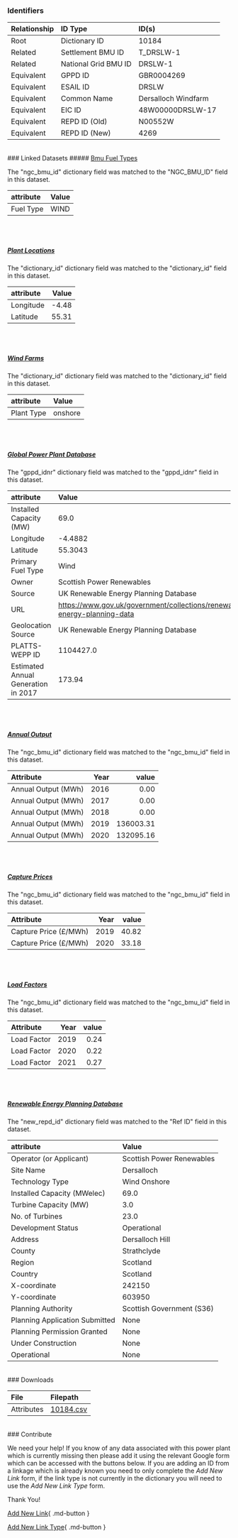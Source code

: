 ### Identifiers

| Relationship   | ID Type              | ID(s)               |
|:---------------|:---------------------|:--------------------|
| Root           | Dictionary ID        | 10184               |
| Related        | Settlement BMU ID    | T_DRSLW-1           |
| Related        | National Grid BMU ID | DRSLW-1             |
| Equivalent     | GPPD ID              | GBR0004269          |
| Equivalent     | ESAIL ID             | DRSLW               |
| Equivalent     | Common Name          | Dersalloch Windfarm |
| Equivalent     | EIC ID               | 48W00000DRSLW-17    |
| Equivalent     | REPD ID (Old)        | N00552W             |
| Equivalent     | REPD ID (New)        | 4269                |

<br>
### Linked Datasets
##### <a href="https://osuked.github.io/Power-Station-Dictionary/datasets/bmu-fuel-types">Bmu Fuel Types</a>



The "ngc_bmu_id" dictionary field was matched to the "NGC_BMU_ID" field in this dataset.

| attribute   | Value   |
|:------------|:--------|
| Fuel Type   | WIND    |

<br><br>
##### <a href="https://osuked.github.io/Power-Station-Dictionary/datasets/plant-locations">Plant Locations</a>



The "dictionary_id" dictionary field was matched to the "dictionary_id" field in this dataset.

| attribute   |   Value |
|:------------|--------:|
| Longitude   |   -4.48 |
| Latitude    |   55.31 |

<br><br>
##### <a href="https://osuked.github.io/Power-Station-Dictionary/datasets/wind-farms">Wind Farms</a>



The "dictionary_id" dictionary field was matched to the "dictionary_id" field in this dataset.

| attribute   | Value   |
|:------------|:--------|
| Plant Type  | onshore |

<br><br>
##### <a href="https://osuked.github.io/Power-Station-Dictionary/datasets/global-power-plant-database">Global Power Plant Database</a>



The "gppd_idnr" dictionary field was matched to the "gppd_idnr" field in this dataset.

| attribute                           | Value                                                                    |
|:------------------------------------|:-------------------------------------------------------------------------|
| Installed Capacity (MW)             | 69.0                                                                     |
| Longitude                           | -4.4882                                                                  |
| Latitude                            | 55.3043                                                                  |
| Primary Fuel Type                   | Wind                                                                     |
| Owner                               | Scottish Power Renewables                                                |
| Source                              | UK Renewable Energy Planning Database                                    |
| URL                                 | https://www.gov.uk/government/collections/renewable-energy-planning-data |
| Geolocation Source                  | UK Renewable Energy Planning Database                                    |
| PLATTS-WEPP ID                      | 1104427.0                                                                |
| Estimated Annual Generation in 2017 | 173.94                                                                   |

<br><br>
##### <a href="https://osuked.github.io/Power-Station-Dictionary/datasets/annual-output">Annual Output</a>



The "ngc_bmu_id" dictionary field was matched to the "ngc_bmu_id" field in this dataset.

| Attribute           |   Year |     value |
|:--------------------|-------:|----------:|
| Annual Output (MWh) |   2016 |      0.00 |
| Annual Output (MWh) |   2017 |      0.00 |
| Annual Output (MWh) |   2018 |      0.00 |
| Annual Output (MWh) |   2019 | 136003.31 |
| Annual Output (MWh) |   2020 | 132095.16 |

<br><br>
##### <a href="https://osuked.github.io/Power-Station-Dictionary/datasets/capture-prices">Capture Prices</a>



The "ngc_bmu_id" dictionary field was matched to the "ngc_bmu_id" field in this dataset.

| Attribute             |   Year |   value |
|:----------------------|-------:|--------:|
| Capture Price (£/MWh) |   2019 |   40.82 |
| Capture Price (£/MWh) |   2020 |   33.18 |

<br><br>
##### <a href="https://osuked.github.io/Power-Station-Dictionary/datasets/load-factors">Load Factors</a>



The "ngc_bmu_id" dictionary field was matched to the "ngc_bmu_id" field in this dataset.

| Attribute   |   Year |   value |
|:------------|-------:|--------:|
| Load Factor |   2019 |    0.24 |
| Load Factor |   2020 |    0.22 |
| Load Factor |   2021 |    0.27 |

<br><br>
##### <a href="https://osuked.github.io/Power-Station-Dictionary/datasets/renewable-energy-planning-database">Renewable Energy Planning Database</a>



The "new_repd_id" dictionary field was matched to the "Ref ID" field in this dataset.

| attribute                      | Value                     |
|:-------------------------------|:--------------------------|
| Operator (or Applicant)        | Scottish Power Renewables |
| Site Name                      | Dersalloch                |
| Technology Type                | Wind Onshore              |
| Installed Capacity (MWelec)    | 69.0                      |
| Turbine Capacity (MW)          | 3.0                       |
| No. of Turbines                | 23.0                      |
| Development Status             | Operational               |
| Address                        | Dersalloch Hill           |
| County                         | Strathclyde               |
| Region                         | Scotland                  |
| Country                        | Scotland                  |
| X-coordinate                   | 242150                    |
| Y-coordinate                   | 603950                    |
| Planning Authority             | Scottish Government (S36) |
| Planning Application Submitted | None                      |
| Planning Permission Granted    | None                      |
| Under Construction             | None                      |
| Operational                    | None                      |


<br>
### Downloads


| File       | Filepath                                                                              |
|:-----------|:--------------------------------------------------------------------------------------|
| Attributes | [10184.csv](https://osuked.github.io/Power-Station-Dictionary/object_attrs/10184.csv) |


<br>
### Contribute

We need your help! If you know of any data associated with this power plant which is currently missing then please add it using the relevant Google form which can be accessed with the buttons below.  If you are adding an ID from a linkage which is already known you need to only complete the *Add New Link* form, if the link type is not currently in the dictionary you will need to use the *Add New Link Type* form.

Thank You!

[Add New Link](https://docs.google.com/forms/d/e/1FAIpQLSc5jRsQ7NgiLLXbwo9PUdwTQyuqbRwThltG56-o6NVSe7E_nw/viewform?usp=pp_url&entry.251912331=10184){ .md-button }

[Add New Link Type](https://docs.google.com/forms/d/e/1FAIpQLSdQfLmfOR0Vw4Z7gDQAIhBbqIifd1RuSFPKmDQpROhOqjo7ew/viewform?usp=pp_url&entry.2141539628=10184){ .md-button }
